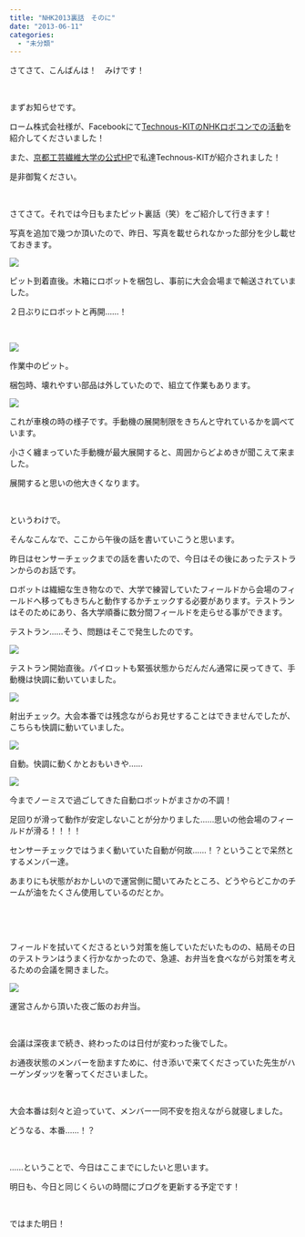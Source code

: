 ```yaml
---
title: "NHK2013裏話　そのに"
date: "2013-06-11"
categories: 
  - "未分類"
---
```


さてさて、こんばんは！　みけです！

 

まずお知らせです。

ローム株式会社様が、Facebookにて[Technous-KITのNHKロボコンでの活動](http://www.facebook.com/photo.php?fbid=311399875661051&set=a.174364436031263.41318.174346569366383&type=1&theater "ローム株式会社さんのFacebookページへ移動")を紹介してくださいました！

また、[京都工芸繊維大学の公式HP](http://www.kit.ac.jp/01/topics/2013/robocon130610.html "HPへ移動します")で私達Technous-KITが紹介されました！

是非御覧ください。

 

さてさて。それでは今日もまたピット裏話（笑）をご紹介して行きます！

写真を追加で幾つか頂いたので、昨日、写真を載せられなかった部分を少し載せておきます。

[![](images/c0823b60b919b6ff890f03ced18eece5-300x223.png)](http://technouskit.net/blog/wp-content/uploads/2013/06/c0823b60b919b6ff890f03ced18eece5.png)

ピット到着直後。木箱にロボットを梱包し、事前に大会会場まで輸送されていました。

２日ぶりにロボットと再開……！

 

[![](images/0602d7c755cb97e15911b3e3e829d9f6-223x300.png)](http://technouskit.net/blog/wp-content/uploads/2013/06/0602d7c755cb97e15911b3e3e829d9f6.png)

作業中のピット。

梱包時、壊れやすい部品は外していたので、組立て作業もあります。

[![](images/dc92f17a1225d59c76848545ceb1df56-300x223.png)](http://technouskit.net/blog/wp-content/uploads/2013/06/dc92f17a1225d59c76848545ceb1df56.png)

これが車検の時の様子です。手動機の展開制限をきちんと守れているかを調べています。

小さく纏まっていた手動機が最大展開すると、周囲からどよめきが聞こえて来ました。

展開すると思いの他大きくなります。

 

というわけで。

そんなこんなで、ここから午後の話を書いていこうと思います。

昨日はセンサーチェックまでの話を書いたので、今日はその後にあったテストランからのお話です。

ロボットは繊細な生き物なので、大学で練習していたフィールドから会場のフィールドへ移ってもきちんと動作するかチェックする必要があります。テストランはそのためにあり、各大学順番に数分間フィールドを走らせる事ができます。

テストラン……そう、問題はそこで発生したのです。

[![](images/d8b5136a75b60cec6850b2f836f36ac5-300x221.png)](http://technouskit.net/blog/wp-content/uploads/2013/06/d8b5136a75b60cec6850b2f836f36ac5.png)

テストラン開始直後。パイロットも緊張状態からだんだん通常に戻ってきて、手動機は快調に動いていました。

[![](images/00e2ebf6f21c6e735292bfd201837b87-223x300.png)](http://technouskit.net/blog/wp-content/uploads/2013/06/00e2ebf6f21c6e735292bfd201837b87.png)

射出チェック。大会本番では残念ながらお見せすることはできませんでしたが、こちらも快調に動いていました。

[![](images/5f7da769934130318256f3ee3adf08e1-224x300.png)](http://technouskit.net/blog/wp-content/uploads/2013/06/5f7da769934130318256f3ee3adf08e1.png)

自動。快調に動くかとおもいきや…...

[![](images/b22fbc42ab06942b61a087091e138650-300x223.png)](http://technouskit.net/blog/wp-content/uploads/2013/06/b22fbc42ab06942b61a087091e138650.png)

今までノーミスで過ごしてきた自動ロボットがまさかの不調！

足回りが滑って動作が安定しないことが分かりました……思いの他会場のフィールドが滑る！！！！

センサーチェックではうまく動いていた自動が何故……！？ということで呆然とするメンバー達。

あまりにも状態がおかしいので運営側に聞いてみたところ、どうやらどこかのチームが油をたくさん使用しているのだとか。

 

 

フィールドを拭いてくださるという対策を施していただいたものの、結局その日のテストランはうまく行かなかったので、急遽、お弁当を食べながら対策を考えるための会議を開きました。

[![](images/993355_387307261387444_114545088_n-300x225.jpg)](http://technouskit.net/blog/wp-content/uploads/2013/06/993355_387307261387444_114545088_n.jpg)

運営さんから頂いた夜ご飯のお弁当。

 

会議は深夜まで続き、終わったのは日付が変わった後でした。

お通夜状態のメンバーを励ますために、付き添いで来てくださっていた先生がハーゲンダッツを奢ってくださいました。

 

大会本番は刻々と迫っていて、メンバー一同不安を抱えながら就寝しました。

どうなる、本番……！？

 

……ということで、今日はここまでにしたいと思います。

明日も、今日と同じくらいの時間にブログを更新する予定です！

 

ではまた明日！
